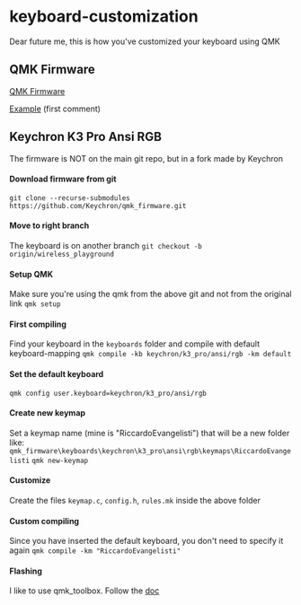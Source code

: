 # keyboard-customization
Dear future me,
this is how you've customized your keyboard using QMK

QMK Firmware
---
[QMK Firmware](https://docs.qmk.fm/newbs_getting_started)

[Example](https://www.reddit.com/r/Keychron/comments/1bdroa5/how_to_set_individual_backlight_colours/) (first comment)


Keychron K3 Pro Ansi RGB
---
The firmware is NOT on the main git repo, but in a fork made by Keychron

#### Download firmware from git
`git clone --recurse-submodules  https://github.com/Keychron/qmk_firmware.git`

#### Move to right branch
The keyboard is on another branch
`git checkout -b origin/wireless_playground`

#### Setup QMK
Make sure you're using the qmk from the above git and not from the original link
`qmk setup`

#### First compiling
Find your keyboard in the `keyboards` folder and compile with default keyboard-mapping
`qmk compile -kb keychron/k3_pro/ansi/rgb -km default`

#### Set the default keyboard
`qmk config user.keyboard=keychron/k3_pro/ansi/rgb`

#### Create new keymap
Set a keymap name (mine is "RiccardoEvangelisti") that will be a new folder like: `qmk_firmware\keyboards\keychron\k3_pro\ansi\rgb\keymaps\RiccardoEvangelisti`
`qmk new-keymap`

#### Customize
Create the files `keymap.c`, `config.h`, `rules.mk` inside the above folder

#### Custom compiling
Since you have inserted the default keyboard, you don't need to specify it again
`qmk compile -km "RiccardoEvangelisti"`

#### Flashing
I like to use qmk_toolbox. Follow the [doc](https://docs.qmk.fm/newbs_flashing)
